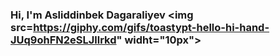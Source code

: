 ### Hi, I'm Asliddinbek Dagaraliyev <img src=https://giphy.com/gifs/toastypt-hello-hi-hand-JUq9ohFN2eSLJllrkd" widht="10px">

